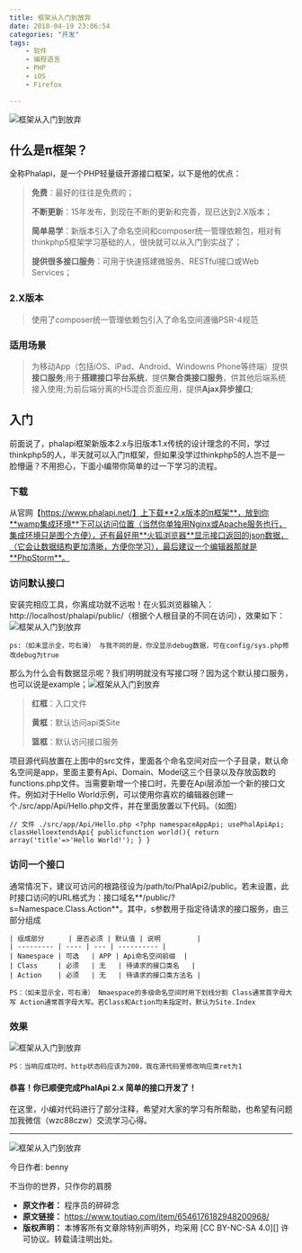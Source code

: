 ```yaml
---
title: 框架从入门到放弃
date: 2018-04-19 23:06:54
categories: "开发"
tags:
	- 软件
	- 编程语言
	- PHP
	- iOS
	- Firefox

---
```


![框架从入门到放弃][1524150413013e6ed13f272]

## 什么是π框架？ ##

全称Phalapi，是一个PHP轻量级开源接口框架，以下是他的优点：

> **免费**：最好的往往是免费的；
> 
> **不断更新**：15年发布，到现在不断的更新和完善，现已达到2.X版本；
> 
> **简单易学**：新版本引入了命名空间和composer统一管理依赖包，相对有thinkphp5框架学习基础的人，很快就可以从入门到实战了；
> 
> **提供很多接口服务**：可用于快速搭建微服务、RESTful接口或Web Services；

### 2.X版本 ###

> 使用了composer统一管理依赖包引入了命名空间遵循PSR-4规范

### 适用场景 ###

> 为移动App（包括iOS、iPad、Android、Windowns Phone等终端）提供**接口服务**;用于**搭建接口平台系统**，提供**聚合类接口服务**，供其他后端系统接入使用;为前后端分离的H5混合页面应用，提供**Ajax异步接口**;

## 入门 ##

前面说了，phalapi框架新版本2.x与旧版本1.x传统的设计理念的不同，学过thinkphp5的人，半天就可以入门π框架，但如果没学过thinkphp5的人岂不是一脸懵逼？不用担心，下面小编带你简单的过一下学习的流程。

### 下载 ###

从官网【https://www.phalapi.net/】上下载**2.x版本的π框架**，放到你**wamp集成环境**下可以访问位置（当然你单独用Nginx或Apache服务也行，集成环境只是图个方便），还有最好用**火狐浏览器**显示接口返回的json数据，（它会让数据结构更加清晰，方便你学习），最后建议一个编辑器那就是**PhpStorm**。

### 访问默认接口 ###

安装完相应工具，你离成功就不远啦！在火狐浏览器输入：http://localhost/phalapi/public/（根据个人根目录的不同在访问），效果如下：![框架从入门到放弃][VUQM-QJ2U-UU7B.jpg]

``````````
ps:（如未显示全，可右滑） 与我不同的是，你没显示debug数据，可在config/sys.php修改debug为true
``````````

那么为什么会有数据显示呢？我们明明就没有写接口呀？因为这个默认接口服务，也可以说是example；![框架从入门到放弃][1524150413615bdaa142c2e]

> **红框**：入口文件
> 
> **黄框**：默认访问api类Site
> 
> **篮框**：默认访问接口服务

项目源代码放置在上图中的src文件，里面各个命名空间对应一个子目录，默认命名空间是app，里面主要有Api、Domain、Model这三个目录以及存放函数的functions.php文件。当需要新增一个接口时，先要在Api层添加一个新的接口文件。例如对于Hello World示例，可以使用你喜欢的编辑器创建一个./src/app/Api/Hello.php文件，并在里面放置以下代码。（如图）

``````````
// 文件 ./src/app/Api/Hello.php <?php namespaceAppApi; usePhalApiApi; classHelloextendsApi{ publicfunction world(){ return array('title'=>'Hello World!'); } }
``````````

### 访问一个接口 ###

通常情况下，建议可访问的根路径设为/path/to/PhalApi2/public。若未设置，此时接口访问的URL格式为：接口域名**/public/?s=Namespace.Class.Action**。其中，s参数用于指定待请求的接口服务，由三部分组成

    | 组成部分      | 是否必须 | 默认值 | 说明         |
    | --------- | ---- | --- | ---------- |
    | Namespace | 可选   | APP | Api命名空间前缀  |
    | Class     | 必须   | 无   | 待请求的接口类名   |
    | Action    | 必须   | 无   | 待请求的接口类方法名 |

``````````
PS：（如未显示全，可右滑） Nmaespace的多级命名空间时用下划线分割 Class通常首字母大写 Action通常首字母大写。若Class和Action均未指定时，默认为Site.Index
``````````

### 效果 ###

![框架从入门到放弃][15241504136576901db6e23]

``````````
PS：当响应成功时，http状态码应该为200，我在源代码里修改响应类ret为1
``````````

#### 恭喜！你已顺便完成PhalApi 2.x 简单的接口开发了！ ####

在这里，小编对代码进行了部分注释，希望对大家的学习有所帮助，也希望有问题加我微信（wzc88czw）交流学习心得。

--------------------

![框架从入门到放弃][15241504135913fec2e065a]

今日作者: benny

不当你的世界，只作你的肩膀


[1524150413013e6ed13f272]: http://p3.pstatp.com/large/pgc-image/1524150413013e6ed13f272
[VUQM-QJ2U-UU7B.jpg]: /pro/os/crawler/VUQM-QJ2U-UU7B.jpg
[1524150413615bdaa142c2e]: http://p1.pstatp.com/large/pgc-image/1524150413615bdaa142c2e
[15241504136576901db6e23]: http://p3.pstatp.com/large/pgc-image/15241504136576901db6e23
[15241504135913fec2e065a]: http://p1.pstatp.com/large/pgc-image/15241504135913fec2e065a
 *  **原文作者：** 程序员的碎碎念
 *  **原文链接：** https://www.toutiao.com/item/6546176182948200968/
 *  **版权声明：** 本博客所有文章除特别声明外，均采用 [CC BY-NC-SA 4.0][] 许可协议。转载请注明出处。